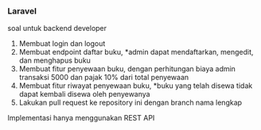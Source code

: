 ### Laravel

soal untuk backend developer

1. Membuat login dan logout
2. Membuat endpoint daftar buku, *admin dapat mendaftarkan, mengedit, dan menghapus buku
3. Membuat fitur penyewaan buku, dengan perhitungan biaya admin transaksi 5000 dan pajak 10% dari total penyewaan
4. Membuat fitur riwayat penyewaan buku, *buku yang telah disewa tidak dapat kembali disewa oleh penyewanya
5. Lakukan pull request ke repository ini dengan branch nama lengkap

Implementasi hanya menggunakan REST API
